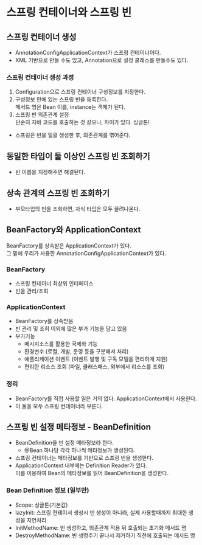 # 스프링 컨테이너와 스프링 빈
## 스프링 컨테이너 생성
- AnnotationConfigApplicationContext가 스프링 컨테이너이다.
- XML 기반으로 만들 수도 있고, Annotation으로 설정 클래스를 만들수도 있다.
### 스프링 컨테이너 생성 과정
1. Configuration으로 스프링 컨테이너 구성정보를 지정한다.
2. 구성정보 안에 있는 스프링 빈을 등록한다.  
메서드 명은 Bean 이름, instance는 객체가 된다.
3. 스프링 빈 의존관계 설정  
단순히 자바 코드를 호출하는 것 같으나, 차이가 있다. 싱글톤!

- 스프링은 빈을 일괄 생성한 후, 의존관계를 엮어준다.

## 동일한 타입이 둘 이상인 스프링 빈 조회하기
- 빈 이름을 지정해주면 해결된다.

## 상속 관계의 스프링 빈 조회하기
- 부모타입의 빈을 조회하면, 자식 타입은 모두 끌려나온다.

## BeanFactory와 ApplicationContext
BeanFactory를 상속받은 ApplicationContext가 있다.  
그 밑에 우리가 사용한 AnnotationConfigApplicationContext가 있다.

### BeanFactory
- 스프링 컨테이너 최상위 인터페이스
- 빈을 관리/조회

### ApplicationContext
- BeanFactory를 상속받음
- 빈 관리 및 조회 이외에 많은 부가 기능을 담고 있음
- 부가기능
  - 메시지소스를 활용한 국제화 기능
  - 환경변수 (로컬, 개발, 운영 등을 구분해서 처리)
  - 애플리케이션 이벤트 (이벤트 발행 및 구독 모델을 편리하게 지원)
  - 편리한 리소스 조회 (파일, 클래스패스, 외부에서 리소스를 조회)

### 정리
- BeanFactory를 직접 사용할 일은 거의 없다. ApplicationContext에서 사용한다.
- 이 둘을 모두 스프링 컨테이너라 부른다.

## 스프링 빈 설정 메타정보 - BeanDefinition
- BeanDefinition을 빈 설정 메타정보라 한다.
  - @Bean 하나당 각각 하나씩 메타정보가 생성된다.
- 스프링 컨테이너는 메타정보를 기반으로 스프링 빈을 생성한다.
- ApplicationContext 내부에는 Definition Reader가 있다.  
  이를 이용하여 Bean의 메타정보를 읽어 BeanDefinition을 생성한다.

### Bean Definition 정보 (일부만)
- Scope: 싱글톤(기본값)
- lazyInit: 스프링 컨테이서 생성시 빈 생성이 아니라, 실제 사용할때까지 최대한 생성을 지연처리
- InitMethodName: 빈 생성하고, 의존관계 적용 뒤 호출되는 초기화 메서드 명
- DestroyMethodName: 빈 생명주기 끝나서 제거하기 직전에 호출되는 메서드 명